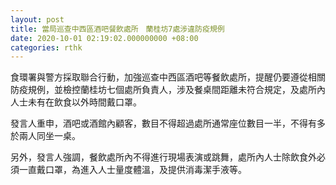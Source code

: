 ```yaml
---
layout: post
title: 當局巡查中西區酒吧餐飲處所　蘭桂坊7處涉違防疫規例
date: 2020-10-01 02:19:02.000000000 +08:00
categories: rthk
---
```


食環署與警方採取聯合行動，加強巡查中西區酒吧等餐飲處所，提醒仍要遵從相關防疫規例，並檢控蘭桂坊七個處所負責人，涉及餐桌間距離未符合規定，及處所內人士未有在飲食以外時間戴口罩。

發言人重申，酒吧或酒館內顧客，數目不得超過處所通常座位數目一半，不得有多於兩人同坐一桌。

另外，發言人強調，餐飲處所內不得進行現場表演或跳舞，處所內人士除飲食外必須一直戴口罩，為進入人士量度體溫，及提供消毒潔手液等。
